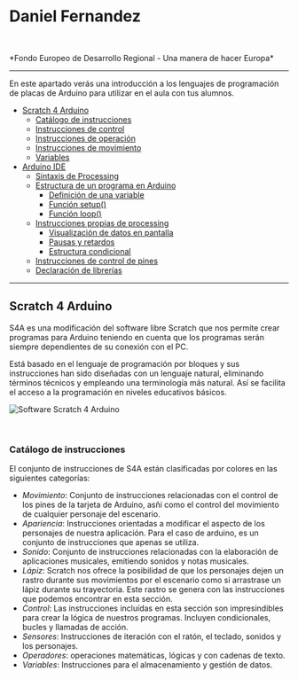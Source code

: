 # Daniel Fernandez

 <p align="center"><img href="D:\Copia pen-drive 26-10-20\Proyecto\sticker_daniel.png" width="350"/></p> 
<br>
*Fondo Europeo de Desarrollo Regional - Una manera de hacer Europa*



***



En este apartado verás una introducción a los lenguajes de programación de placas de Arduino para utilizar en el aula con tus alumnos.

- [Scratch 4 Arduino](#scratch-4-arduino)
    - [Catálogo de instrucciones](#catálogo-de-instrucciones)
    - [Instrucciones de control](#instrucciones-de-control)
    - [Instrucciones de operación](#instrucciones-de-operación)
    - [Instrucciones de movimiento](#instrucciones-de-movimiento)
    - [Variables](#variables)
- [Arduino IDE](#arduino-ide)
    - [Sintaxis de Processing](#sintaxis-de-processing)
    - [Estructura de un programa en Arduino](#estructura-de-un-programa-en-arduino)
        - [Definición de una variable](#definición-de-una-variable)
        - [Función setup()](#función-setup())
        - [Función loop()](#función-loop())
    - [Instrucciones propias de processing](#instrucciones-propias-de-processing)
        - [Visualización de datos en pantalla](#visualización-de-datos-en-pantalla)
        - [Pausas y retardos](#pausas-y-retardos)
        - [Estructura condicional](#estructura-condicional)
    - [Instrucciones de control de pines](#instrucciones-de-control-de-pines)
    - [Declaración de librerías](#declaración-de-librerías)



***



## Scratch 4 Arduino

S4A es una modificación del software libre Scratch que nos permite crear programas para Arduino teniendo en cuenta que los programas serán siempre dependientes de su conexión con el PC.

Está basado en el lenguaje de programación por bloques y sus instrucciones han sido diseñadas con un lenguaje natural, eliminando términos técnicos y empleando una terminología más natural. Así se facilita el acceso a la programación en niveles educativos básicos.

![Software Scratch 4 Arduino](Imágenes/Software-Scratch-4-Arduino.png)


<br />


### Catálogo de instrucciones

El conjunto de instrucciones de S4A están clasificadas por colores en las siguientes categorías:
- *Movimiento*: Conjunto de instrucciones relacionadas con el control de los pines de la tarjeta de Arduino, asñi como el control del movimiento de cualquier personaje del escenario.
- *Apariencia*: Instrucciones orientadas a modificar el aspecto de los personajes de nuestra aplicación. Para el caso de arduino, es un conjunto de instrucciones que apenas se utiliza.
- *Sonido*: Conjunto de instrucciones relacionadas con la elaboración de aplicaciones musicales, emitiendo sonidos y notas musicales.
- *Lápiz*: Scratch nos ofrece la posibilidad de que los personajes dejen un rastro durante sus movimientos por el escenario como si arrastrase un lápiz durante su trayectoria. Este rastro se genera con las instrucciones que podemos encontrar en esta sección.
- *Control*: Las instrucciones incluídas en esta sección son impresindibles para crear la lógica de nuestros programas. Incluyen condicionales, bucles y llamadas de acción.
- *Sensores*: Instrucciones de iteración con el ratón, el teclado, sonidos y los personajes.
- *Operadores*: operaciones matemáticas, lógicas y con cadenas de texto.
- *Variables*: Instrucciones para el almacenamiento y gestión de datos.


<br />
